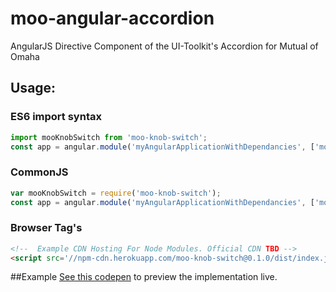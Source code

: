 # moo-angular-accordion
AngularJS Directive Component of the UI-Toolkit's Accordion for Mutual of Omaha

## Usage: 
### ES6 import syntax
```javascript
import mooKnobSwitch from 'moo-knob-switch';
const app = angular.module('myAngularApplicationWithDependancies', ['mooAngular.knobSwitch']);
```

### CommonJS
```javascript
var mooKnobSwitch = require('moo-knob-switch');
const app = angular.module('myAngularApplicationWithDependancies', ['mooAngular.knobSwitch']);
```

### Browser Tag's
```html
<!--  Example CDN Hosting For Node Modules. Official CDN TBD -->
<script src='//npm-cdn.herokuapp.com/moo-knob-switch@0.1.0/dist/index.js' />

```

##Example
[See this codepen](http://codepen.io/TheLarkInn/pen/jWxQPX) to preview the implementation live. 
